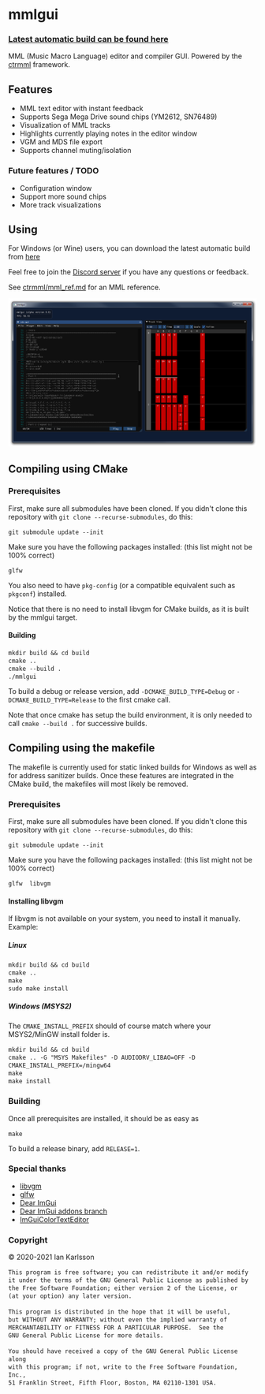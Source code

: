mmlgui
======

### [Latest automatic build can be found here](https://nightly.link/superctr/mmlgui/workflows/win32-i686/master/binary)

MML (Music Macro Language) editor and compiler GUI. Powered by the [ctrmml](https://github.com/superctr/ctrmml) framework.

## Features

- MML text editor with instant feedback
- Supports Sega Mega Drive sound chips (YM2612, SN76489)
- Visualization of MML tracks
- Highlights currently playing notes in the editor window
- VGM and MDS file export
- Supports channel muting/isolation

### Future features / TODO

- Configuration window
- Support more sound chips
- More track visualizations

## Using

For Windows (or Wine) users, you can download the latest automatic build from [here](https://nightly.link/superctr/mmlgui/workflows/win32-i686/master/binary)

Feel free to join the [Discord server](https://discord.com/invite/BPwM6PJv7T)
if you have any questions or feedback.

See [ctrmml/mml_ref.md](ctrmml/mml_ref.md) for an MML reference.

![Screenshot](doc/screenshot.png)

## Compiling using CMake

### Prerequisites
First, make sure all submodules have been cloned. If you didn't clone this repository
with `git clone --recurse-submodules`, do this:

	git submodule update --init

Make sure you have the following packages installed: (this list might not be 100% correct)

	glfw

You also need to have `pkg-config` (or a compatible equivalent such as `pkgconf`) installed.

Notice that there is no need to install libvgm for CMake builds, as it is built by the mmlgui target.

#### Building

	mkdir build && cd build
	cmake ..
	cmake --build .
	./mmlgui

To build a debug or release version, add `-DCMAKE_BUILD_TYPE=Debug` or `-DCMAKE_BUILD_TYPE=Release` to the first
cmake call.

Note that once cmake has setup the build environment, it is only needed to call `cmake --build .` for successive builds.

## Compiling using the makefile
The makefile is currently used for static linked builds for Windows as well as for address sanitizer builds.
Once these features are integrated in the CMake build, the makefiles will most likely be removed.

### Prerequisites
First, make sure all submodules have been cloned. If you didn't clone this repository
with `git clone --recurse-submodules`, do this:

	git submodule update --init

Make sure you have the following packages installed: (this list might not be 100% correct)

	glfw  libvgm

#### Installing libvgm

If libvgm is not available on your system, you need to install it manually. Example:

##### Linux

	mkdir build && cd build
	cmake ..
	make
	sudo make install

##### Windows (MSYS2)
The `CMAKE_INSTALL_PREFIX` should of course match where your MSYS2/MinGW install folder is.

	mkdir build && cd build
	cmake .. -G "MSYS Makefiles" -D AUDIODRV_LIBAO=OFF -D CMAKE_INSTALL_PREFIX=/mingw64
	make
	make install

### Building
Once all prerequisites are installed, it should be as easy as

	make

To build a release binary, add `RELEASE=1`.

### Special thanks

- [libvgm](https://github.com/ValleyBell/libvgm)
- [glfw](https://www.glfw.org/)
- [Dear ImGui](https://github.com/ocornut/imgui)
- [Dear ImGui addons branch](https://github.com/Flix01/imgui)
- [ImGuiColorTextEditor](https://github.com/BalazsJako/ImGuiColorTextEdit)

### Copyright

&copy; 2020-2021 Ian Karlsson

	This program is free software; you can redistribute it and/or modify
	it under the terms of the GNU General Public License as published by
	the Free Software Foundation; either version 2 of the License, or
	(at your option) any later version.

	This program is distributed in the hope that it will be useful,
	but WITHOUT ANY WARRANTY; without even the implied warranty of
	MERCHANTABILITY or FITNESS FOR A PARTICULAR PURPOSE.  See the
	GNU General Public License for more details.

	You should have received a copy of the GNU General Public License along
	with this program; if not, write to the Free Software Foundation, Inc.,
	51 Franklin Street, Fifth Floor, Boston, MA 02110-1301 USA.
